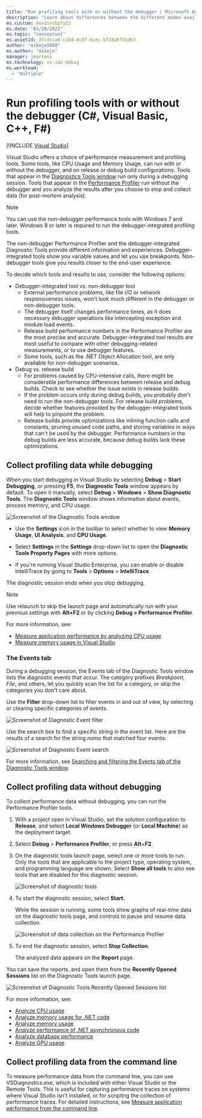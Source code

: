 ```yaml
---
title: "Run profiling tools with or without the debugger | Microsoft Docs"
description: "Learn about differences between the different modes available for profiling tools"
ms.custom: devdivchpfy22
ms.date: "01/20/2022"
ms.topic: "conceptual"
ms.assetid: 3fcdccad-c1bd-4c67-bcec-bf33a8fb5d63
author: "mikejo5000"
ms.author: "mikejo"
manager: jmartens
ms.technology: vs-ide-debug
ms.workload:
  - "multiple"
---
```

# Run profiling tools with or without the debugger (C#, Visual Basic, C++, F#)

 [!INCLUDE [Visual Studio](~/includes/applies-to-version/vs-windows-only.md)]

Visual Studio offers a choice of performance measurement and profiling tools. Some tools, like CPU Usage and Memory Usage, can run with or without the debugger, and on release or debug build configurations. Tools that appear in the [Diagnostics Tools window](../profiling/profiling-feature-tour.md#measure-performance-while-debugging) run only during a debugging session. Tools that appear in the [Performance Profiler](../profiling/profiling-feature-tour.md#post_mortem) run without the debugger and you analyze the results after you choose to stop and collect data (for post-mortem analysis).

>[!NOTE]
>You can use the non-debugger performance tools with Windows 7 and later. Windows 8 or later is required to run the debugger-integrated profiling tools.

The non-debugger Performance Profiler and the debugger-integrated Diagnostic Tools provide different information and experiences. Debugger-integrated tools show you variable values and let you use breakpoints. Non-debugger tools give you results closer to the end-user experience.

To decide which tools and results to use, consider the following options:

- Debugger-integrated tool vs. non-debugger tool
  - External performance problems, like file I/O or network responsiveness issues, won't look much different in the debugger or non-debugger tools.
  - The debugger itself changes performance times, as it does necessary debugger operations like intercepting exception and module load events.
  - Release build performance numbers in the Performance Profiler are the most precise and accurate. Debugger-integrated tool results are most useful to compare with other debugging-related measurements, or to use debugger features.
  - Some tools, such as the .NET Object Allocation tool, are only available for non-debugger scenarios.
- Debug vs. release build
  - For problems caused by CPU-intensive calls, there might be considerable performance differences between release and debug builds. Check to see whether the issue exists in release builds.
  - If the problem occurs only during debug builds, you probably don't need to run the non-debugger tools. For release build problems, decide whether features provided by the debugger-integrated tools will help to pinpoint the problem.
  - Release builds provide optimizations like inlining function calls and constants, pruning unused code paths, and storing variables in ways that can't be used by the debugger. Performance numbers in the debug builds are less accurate, because debug builds lack these optimizations.

## <a name="BKMK_Quick_start__Collect_diagnostic_data"></a> Collect profiling data while debugging

When you start debugging in Visual Studio by selecting **Debug** > **Start Debugging**, or pressing **F5**, the **Diagnostic Tools** window appears by default. To open it manually, select **Debug** > **Windows** > **Show Diagnostic Tools**. The **Diagnostic Tools** window shows information about events, process memory, and CPU usage.

![Screenshot of the Diagnostic Tools window](../profiling/media/diagnostictoolswindow.png "Diagnostic Tools Window")

- Use the **Settings** icon in the toolbar to select whether to view **Memory Usage**, **UI Analysis**, and **CPU Usage**.

- Select **Settings** in the **Settings** drop-down list to open the **Diagnostic Tools Property Pages** with more options.

- If you're running Visual Studio Enterprise, you can enable or disable IntelliTrace by going to **Tools** > **Options** > **IntelliTrace**.

The diagnostic session ends when you stop debugging.

>[!NOTE]
>Use relaunch to skip the launch page and automatically run with your previous settings with **Alt+F2** or by clicking **Debug > Performance Profiler**.

For more information, see:

- [Measure application performance by analyzing CPU usage](../profiling/beginners-guide-to-performance-profiling.md)
- [Measure memory usage in Visual Studio](../profiling/memory-usage.md)

### The Events tab

During a debugging session, the Events tab of the Diagnostic Tools window lists the diagnostic events that occur. The category prefixes *Breakpoint*, *File*, and others, let you quickly scan the list for a category, or skip the categories you don't care about.

Use the **Filter** drop-down list to filter events in and out of view, by selecting or clearing specific categories of events.

![Screenshot of Diagnostic Event filter](../profiling/media/diagnosticeventfilter.png "Diagnostic Event Filter")

Use the search box to find a specific string in the event list. Here are the results of a search for the string *name* that matched four events:

![Screenshot of Diagnostic Event search](../profiling/media/diagnosticseventsearch.png "Diagnostic Event Search")

For more information, see [Searching and filtering the Events tab of the Diagnostic Tools window](https://devblogs.microsoft.com/devops/searching-and-filtering-the-events-tab-of-the-diagnostic-tools-window/).

## Collect profiling data without debugging

To collect performance data without debugging, you can run the Performance Profiler tools.

1. With a project open in Visual Studio, set the solution configuration to **Release**, and select **Local Windows Debugger** (or **Local Machine**) as the deployment target.

1. Select **Debug** > **Performance Profiler**, or press **Alt**+**F2**.

1. On the diagnostic tools launch page, select one or more tools to run. Only the tools that are applicable to the project type, operating system, and programming language are shown. Select **Show all tools** to also see tools that are disabled for this diagnostic session.

   ![Screenshot of diagnostic tools](../profiling/media/diaghubsummarypage.png "DIAG_SelectTool")

1. To start the diagnostic session, select **Start**.

   While the session is running, some tools show graphs of real-time data on the diagnostic tools page, and controls to pause and resume data collection.

    ![Screenshot of data collection on the Performance Profiler](../profiling/media/diaghubcollectdata.png "Hub collect data")

1. To end the diagnostic session, select **Stop Collection**.

   The analyzed data appears on the **Report** page.

You can save the reports, and open them from the **Recently Opened Sessions** list on the Diagnostic Tools launch page.

![Screenshot of Diagnostic Tools Recently Opened Sessions list](../profiling/media/diaghubopenexistingdiagsession.png "PDHUB_OpenExistingDiagSession")

For more information, see:

- [Analyze CPU usage](../profiling/cpu-usage.md)
- [Analyze memory usage for .NET code](../profiling/dotnet-alloc-tool.md)
- [Analyze memory usage](../profiling/memory-usage-without-debugging2.md)
- [Analyze performance of .NET asynchronous code](../profiling/analyze-async.md)
- [Analyze database performance](../profiling/analyze-database.md)
- [Analyze GPU usage](../profiling/gpu-usage.md)

## Collect profiling data from the command line

To measure performance data from the command line, you can use VSDiagnostics.exe, which is included with either Visual Studio or the Remote Tools. This is useful for capturing performance traces on systems where Visual Studio isn't installed, or for scripting the collection of performance traces. For detailed instructions, see [Measure application performance from the command line](../profiling/profile-apps-from-command-line.md).